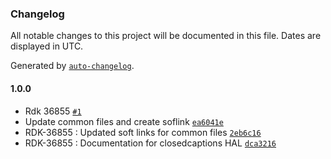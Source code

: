 ### Changelog

All notable changes to this project will be documented in this file. Dates are displayed in UTC.

Generated by [`auto-changelog`](https://github.com/CookPete/auto-changelog).

#### 1.0.0

- Rdk 36855 [`#1`](https://github.com/comcast-sky/rdk-components-hal-closedcaptions/pull/1)
- Update common files and create soflink [`ea6041e`](https://github.com/comcast-sky/rdk-components-hal-closedcaptions/commit/ea6041e512c0780c3974fd6b8a6b1c9cb6ddfb6d)
- RDK-36855 : Updated soft links for common files [`2eb6c16`](https://github.com/comcast-sky/rdk-components-hal-closedcaptions/commit/2eb6c167f99e7e407d5eec95bc58e4732197a540)
- RDK-36855 : Documentation for closedcaptions HAL [`dca3216`](https://github.com/comcast-sky/rdk-components-hal-closedcaptions/commit/dca3216530320fb2fed1616e3c538a6384f7d28e)
